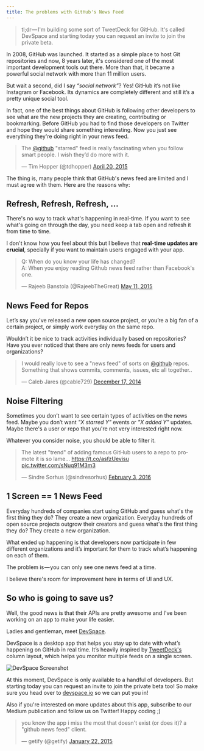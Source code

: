 ```yaml
---
title: The problems with GitHub's News Feed
---
```


> tl;dr — I'm building some sort of TweetDeck for GitHub. It's called DevSpace and starting today you can request an invite to join the private beta.

In 2008, GitHub was launched. It started as a simple place to host Git repositories and now, 8 years later, it's considered one of the most important development tools out there. More than that, it became a powerful social network with more than 11 million users.

But wait a second, did I say *“social network”*? Yes! GitHub it’s not like Instagram or Facebook. Its dynamics are completely different and still it’s a pretty unique social tool.

In fact, one of the best things about GitHub is following other developers to see what are the new projects they are creating, contributing or bookmarking. Before GitHub you had to find those developers on Twitter and hope they would share something interesting. Now you just see everything they're doing right in your news feed.

<blockquote class="twitter-tweet" data-lang="en"><p lang="en" dir="ltr">The <a href="https://twitter.com/github">@github</a> &quot;starred&quot; feed is really fascinating when you follow smart people. I wish they’d do more with it.</p>&mdash; Tim Hopper (@tdhopper) <a href="https://twitter.com/tdhopper/status/590139856145293312">April 20, 2015</a></blockquote>

The thing is, many people think that GitHub's news feed are limited and I must agree with them. Here are the reasons why:

## Refresh, Refresh, Refresh, …

There's no way to track what's happening in real-time. If you want to see what's going on through the day, you need keep a tab open and refresh it from time to time.

I don't know how you feel about this but I believe that **real-time updates are crucial**, specially if you want to maintain users engaged with your app.

<blockquote class="twitter-tweet" data-lang="en"><p lang="en" dir="ltr">Q: When do you know your life has changed?<br>A: When you enjoy reading Github news feed rather than Facebook&#39;s one.</p>&mdash; Rajeeb Banstola (@RajeebTheGreat) <a href="https://twitter.com/RajeebTheGreat/status/597762021384294401">May 11, 2015</a></blockquote>

## News Feed for Repos

Let’s say you've released a new open source project, or you’re a big fan of a certain project, or simply work everyday on the same repo.

Wouldn’t it be nice to track activities individually based on repositories? Have you ever noticed that there are only news feeds for users and organizations?

<blockquote class="twitter-tweet" data-lang="en"><p lang="en" dir="ltr">I would really love to see a &quot;news feed&quot; of sorts on <a href="https://twitter.com/github">@github</a> repos. Something that shows commits, comments, issues, etc all together..</p>&mdash; Caleb Jares (@cable729) <a href="https://twitter.com/cable729/status/545306559744450560">December 17, 2014</a></blockquote>

## Noise Filtering

Sometimes you don’t want to see certain types of activities on the news feed. Maybe you don’t want *"X starred Y"* events or *"X added Y"* updates. Maybe there's a user or repo that you're not very interested right now.

Whatever you consider noise, you should be able to filter it.

<blockquote class="twitter-tweet" data-lang="en"><p lang="en" dir="ltr">The latest &quot;trend&quot; of adding famous GitHub users to a repo to promote it is so lame... <a href="https://t.co/asfzUevisu">https://t.co/asfzUevisu</a> <a href="https://t.co/sNuq91M3m3">pic.twitter.com/sNuq91M3m3</a></p>&mdash; Sindre Sorhus (@sindresorhus) <a href="https://twitter.com/sindresorhus/status/694999624852045824">February 3, 2016</a></blockquote>

## 1 Screen == 1 News Feed

Everyday hundreds of companies start using GitHub and guess what's the first thing they do? They create a new organization. Everyday hundreds of open source projects outgrow their creators and guess what's the first thing they do? They create a new organization.

What ended up happening is that developers now participate in few different organizations and it’s important for them to track what’s happening on each of them.

The problem is — you can only see one news feed at a time.

I believe there's room for improvement here in terms of UI and UX.

## So who is going to save us?

Well, the good news is that their APIs are pretty awesome and I’ve been working on an app to make your life easier.

Ladies and gentleman, meet [DevSpace](https://devspace.io/).

DevSpace is a desktop app that helps you stay up to date with what’s happening on GitHub in real time. It’s heavily inspired by [TweetDeck's](https://tweetdeck.twitter.com/) column layout, which helps you monitor multiple feeds on a single screen.

![DevSpace Screenshot](https://d262ilb51hltx0.cloudfront.net/max/2000/1*92ku1LzvVD7U56kMbfu0oQ.png)

At this moment, DevSpace is only available to a handful of developers. But starting today you can request an invite to join the private beta too! So make sure you head over to [devspace.io](https://devspace.io/) so we can put you in!

Also if you're interested on more updates about this app, subscribe to our Medium publication and follow us on Twitter! Happy coding ;)

<blockquote class="twitter-tweet" data-lang="en"><p lang="en" dir="ltr">you know the app i miss the most that doesn&#39;t exist (or does it)? a &quot;github news feed&quot; client.</p>&mdash; getify (@getify) <a href="https://twitter.com/getify/status/558090000773156864">January 22, 2015</a></blockquote>

<script async src="//platform.twitter.com/widgets.js" charset="utf-8"></script>